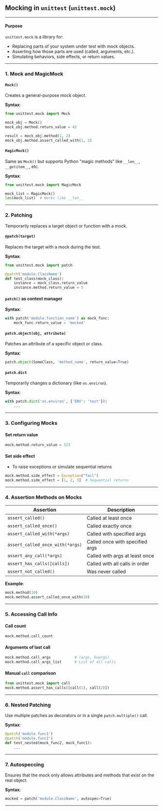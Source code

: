 ## Mocking in `unittest` (`unittest.mock`)

---

#### **Purpose**

`unittest.mock` is a library for:

* Replacing parts of your system under test with mock objects.
* Asserting how those parts are used (called, arguments, etc.).
* Simulating behaviors, side effects, or return values.

---

### **1. Mock and MagicMock**

#### `Mock()`

Creates a general-purpose mock object.

**Syntax**:

```python
from unittest.mock import Mock

mock_obj = Mock()
mock_obj.method.return_value = 42

result = mock_obj.method(1, 2)
mock_obj.method.assert_called_with(1, 2)
```

#### `MagicMock()`

Same as `Mock()` but supports Python "magic methods" like `__len__`, `__getitem__`, etc.

**Syntax**:

```python
from unittest.mock import MagicMock

mock_list = MagicMock()
len(mock_list)  # Works like __len__
```

---

### **2. Patching**

Temporarily replaces a target object or function with a mock.

#### `@patch(target)`

Replaces the target with a mock during the test.

**Syntax**:

```python
from unittest.mock import patch

@patch('module.ClassName')
def test_class(mock_class):
    instance = mock_class.return_value
    instance.method.return_value = 5
```

#### `patch()` as context manager

**Syntax**:

```python
with patch('module.function_name') as mock_func:
    mock_func.return_value = 'mocked'
```

#### `patch.object(obj, attribute)`

Patches an attribute of a specific object or class.

**Syntax**:

```python
patch.object(SomeClass, 'method_name', return_value=True)
```

#### `patch.dict`

Temporarily changes a dictionary (like `os.environ`).

**Syntax**:

```python
with patch.dict('os.environ', {'ENV': 'test'}):
    ...
```

---

### **3. Configuring Mocks**

#### Set return value

```python
mock.method.return_value = 123
```

#### Set side effect

* To raise exceptions or simulate sequential returns

```python
mock.method.side_effect = Exception("fail")
mock.method.side_effect = [1, 2, 3]  # Sequential returns
```

---

### **4. Assertion Methods on Mocks**

| Assertion                        | Description                     |
| -------------------------------- | ------------------------------- |
| `assert_called()`                | Called at least once            |
| `assert_called_once()`           | Called exactly once             |
| `assert_called_with(*args)`      | Called with specified args      |
| `assert_called_once_with(*args)` | Called once with specified args |
| `assert_any_call(*args)`         | Called with args at least once  |
| `assert_has_calls([calls])`      | Called with all calls in order  |
| `assert_not_called()`            | Was never called                |

**Example**:

```python
mock.method(10)
mock.method.assert_called_once_with(10)
```

---

### **5. Accessing Call Info**

#### Call count

```python
mock.method.call_count
```

#### Arguments of last call

```python
mock.method.call_args           # (args, kwargs)
mock.method.call_args_list      # List of all calls
```

#### Manual `call` comparison

```python
from unittest.mock import call
mock.method.assert_has_calls([call(1), call(2)])
```

---

### **6. Nested Patching**

Use multiple patches as decorators or in a single `patch.multiple()` call.

**Syntax**:

```python
@patch('module.func1')
@patch('module.func2')
def test_nested(mock_func2, mock_func1):
    ...
```

---

### **7. Autospeccing**

Ensures that the mock only allows attributes and methods that exist on the real object.

**Syntax**:

```python
mocked = patch('module.ClassName', autospec=True)
```

---
